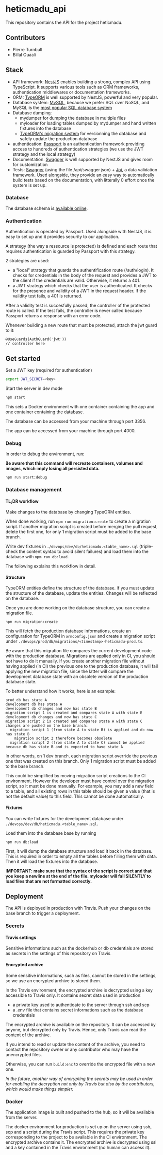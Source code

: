 # heticmadu_api

This repository contains the API for the project heticmadu.

## Contributors

- Pierre Turnbull
- Billal Ouaali

## Stack

- API framework: [NestJS](https://nestjs.com/) enables building a strong, complex API using TypeScript. It supports various tools such as ORM frameworks, authentication middlewares or documentation frameworks.
- ORM: [TypeORM](https://typeorm.io/#/) is well supported by NestJS, powerful and very popular.
- Database system: [MySQL](https://www.mysql.com/fr/), because we prefer SQL over NoSQL, and MySQL is the [most popular SQL database system](https://www.eversql.com/most-popular-databases-in-2018-according-to-stackoverflow-survey/)
- Database dumping:
  - mydumper for dumping the database in multiple files
  - myloader for loading tables dumped by mydumper and hand written fixtures into the database
  - [TypeORM's migration system](https://github.com/typeorm/typeorm/blob/master/docs/migrations.md) for versionning the database and safely update the production database
- authentication: [Passport](http://www.passportjs.org/) is an authentication framework providing access to hundreds of authentication strategies (we use the JWT strategy and the local strategy)
- Documentation: [Swagger](https://swagger.io/) is well supported by NestJS and gives room for customization
- Tests: [Swagger](https://swagger.io/) (using the file /api/swagger.json) + [Joi](https://github.com/hapijs/joi), a data validation framework. Used alongside, they provide an easy way to automatically build tests based on the documentation, with litterally 0 effort once the system is set up.

### Database

The database schema is [available online](https://app.quickdatabasediagrams.com/#/d/IwTszG).

### Authentication

Authentication is operated by Passport. Used alongside with NestJS, it is easy to set up and it provides security to our application.

A strategy (the way a ressource is protected) is defined and each route that requires authentication is guarded by Passport with this strategy.

2 strategies are used:
- a "local" strategy that guards the authentification route (/auth/login). It checks for credentials in the body of the request and provides a JWT to the client if the credentials are valid. Otherwise, it returns a 401.
- a JWT strategy which checks that the user is authenticated. It checks for the presence and validity of a JWT in the request header. If the validity test fails, a 401 is returned.

After a validity test is succesfully passed, the controller of the protected route is called. If the test fails, the controller is never called because Passport returns a response with an error code.

Whenever building a new route that must be protected, attach the jwt guard to it:

```
@UseGuards(AuthGuard('jwt'))
// controller here
```

## Get started

Set a JWT key (required for authentication)

```bash
export JWT_SECRET=<key>
```

Start the server in dev mode

```bash
npm start
```

This sets a Docker environment with one container containing the app and one container containing the database.

The database can be accessed from your machine through port 3356.

The app can be accessed from your machine through port 4000.

### Debug

In order to debug the environment, run:

__Be aware that this command will recreate containers, volumes and images, which imply losing all persisted data.__

```
npm run start:debug
```

### Database management

#### TL;DR workflow

Make changes to the database by changing TypeORM entities.

When done working, run `npm run migration:create` to create a migration script. If another migration script is created before merging the pull request, delete the first one, for only 1 migration script must be added to the base branch.

Write dev fixtures in `./devops/dev/db/heticmadu.<table_name>.sql` (triple-check the content syntax to avoid silent failures) and load them into the database with `npm run db:load`.

The following explains this workflow in detail.

#### Structure

TypeORM entities define the structure of the database. If you must update the structure of the database, update the entities. Changes will be reflected on the database.

Once you are done working on the database structure, you can create a migration file.

```
npm run migration:create
```

This will fetch the production database informations, create an configuration for TypeORM in `ormconfig.json` and create a migration script under `./devops/prod/db/migrations/<timestamp>-heticmadu-prod.ts`.

Be aware that this migration file compares the current development code with the production database. Migrations are applied only in CI, you should not have to do it manually. If you create another migration file without having applied (in CI) the previous one to the production database, it will fail applying the new migration file, since the latter will compare the development database state with an obsolete version of the production database state.

To better understand how it works, here is an example:

```
prod db has state A
development db has state A
development db changes and now has state B
migration script 1 is created and compares state A with state B
development db changes and now has state C
migration script 2 is created and compares state A with state C
changes are pushed on the base branch:
  migration script 1 (from state A to state B) is applied and db now has state B
    migration script 2 therefore becomes obsolete
  migration script 2 (from state A to state C) cannot be applied because db has state B and is expected to have state A
```

In other words, on 1 dev branch, each migration script override the previous one that was created on this branch. Only 1 migration script must be added to the base branch.

This could be simplified by moving migration script creations to the CI environment. However the developer must have control over the migration script, so it must be done manually. For example, you may add a new field to a table, and all existing rows in this table should be given a value (that is not the default value) to this field. This cannot be done automatically.

#### Fixtures

You can write fixtures for the development database under `./devops/dev/db/heticmadu.<table_name>.sql`.

Load them into the database base by running

```
npm run db:load
```

First, it will dump the database structure and load it back in the database. This is required in order to empty all the tables before filling them with data. Then it will load the fixtures into the database.

__IMPORTANT: make sure that the syntax of the script is correct and that you keep a newline at the end of the file. myloader will fail SILENTLY to load files that are not formatted correctly.__


## Deployment

The API is deployed in production with Travis. Push your changes on the base branch to trigger a deployment.

### Secrets

#### Travis settings

Sensitive informations such as the dockerhub or db credentials are stored as secrets in the settings of this repository on Travis.

#### Encrypted archive

Some sensitive informations, such as files, cannot be stored in the settings, so we use an encrypted archive to stored them.

In the Travis environment, the encrypted archive is decrypted using a key accessible to Travis only.  It contains secret data used in production:
- a private key used to authenticate to the server through ssh and scp
- a .env file that contains secret informations such as the database credentials

The encrypted archive is available on the repository. It can be accessed by anyone, but decrypted only by Travis. Hence, only Travis can read the content of the archive.

If you intend to read or update the content of the archive, you need to contact the repository owner or any contributor who may have the unencrypted files.

Otherwise, you can run `build:enc` to override the encrypted file with a new one.

_In the future, another way of encrypting the secrets may be used in order for enabling the decryption not only by Travis but also by the contributors, which would make things simpler._

### Docker

The application image is built and pushed to the hub, so it will be available from the server.

The docker environment for production is set up on the server using ssh, scp and a script during the Travis script. This requires the private key corresponding to the project to be available in the CI environment. The encrypted archive contains it. The encrypted archive is decrypted using ssl and a key contained in the Travis environment (no human can access it).

